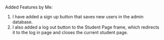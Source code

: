 Added Features by Me:
1. I have added a sign up button that saves new users in the admin database.
2. I also added a log out button to the Student Page frame, which redirects it to the log in page and closes the current student page.

